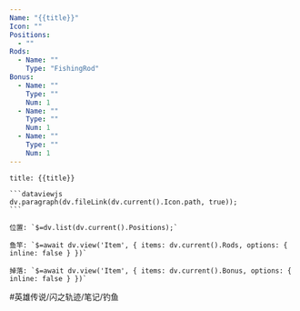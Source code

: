 ```yaml
---
Name: "{{title}}"
Icon: ""
Positions:
  - ""
Rods:
  - Name: ""
    Type: "FishingRod"
Bonus: 
  - Name: ""
    Type: ""
    Num: 1
  - Name: ""
    Type: ""
    Num: 1
  - Name: ""
    Type: ""
    Num: 1
---
```

````ad-fish
title: {{title}}

```dataviewjs
dv.paragraph(dv.fileLink(dv.current().Icon.path, true));
```

位置: `$=dv.list(dv.current().Positions);`

鱼竿: `$=await dv.view('Item', { items: dv.current().Rods, options: { inline: false } })`

掉落: `$=await dv.view('Item', { items: dv.current().Bonus, options: { inline: false } })`

````

#英雄传说/闪之轨迹/笔记/钓鱼